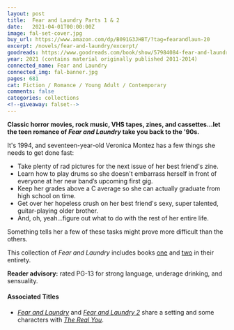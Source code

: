```yaml
---
layout: post
title:  Fear and Laundry Parts 1 & 2
date:   2021-04-01T00:00:00Z
image: fal-set-cover.jpg
buy_url: https://www.amazon.com/dp/B091G3JHBT/?tag=fearandlaun-20
excerpt: /novels/fear-and-laundry/excerpt/
goodreads: https://www.goodreads.com/book/show/57984084-fear-and-laundry-parts-1-2
year: 2021 (contains material originally published 2011-2014)
connected_name: Fear and Laundry
connected_img: fal-banner.jpg
pages: 681
cat: Fiction / Romance / Young Adult / Contemporary
comments: false
categories: collections
<!--giveaway: falset-->
---
```


**Classic horror movies, rock music, VHS tapes, zines, and cassettes...let the teen romance of *Fear and Laundry* take you back to the '90s.**

It's 1994, and seventeen-year-old Veronica Montez has a few things she needs to get done fast:

- Take plenty of rad pictures for the next issue of her best friend's zine.
- Learn how to play drums so she doesn't embarrass herself in front of everyone at her new band’s upcoming first gig.
- Keep her grades above a C average so she can actually graduate from high school on time.
- Get over her hopeless crush on her best friend's sexy, super talented, guitar-playing older brother.
- And, oh, yeah...figure out what to do with the rest of her entire life.

Something tells her a few of these tasks might prove more difficult than the others.

This collection of *Fear and Laundry* includes books [one][fal] and [two][fal2] in their entirety.

**Reader advisory:** rated PG-13 for strong language, underage drinking, and sensuality.

#### Associated Titles

- [*Fear and Laundry*][fal] and [*Fear and Laundry 2*][fal2] share a setting and some characters with [*The Real You*][tru].

[fal]:/novels/fear-and-laundry/
[fal2]:/novels/fear-and-laundry-2/
[tru]:/novels/the-real-you/
